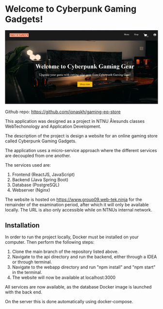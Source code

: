 # Welcome to Cyberpunk Gaming Gadgets!

![img.png](img.png)

Github repo: https://github.com/jonaskh/gaming-eq-store

This application was designed as a project in NTNU Ålesunds classes WebTechonology and Application Development.

The description of the project is design a website for an online gaming store called Cyberpunk Gaming Gadgets.

The application uses a micro-service approach where the
different services are decoupled from one another.

The services used are:

1. Frontend (ReactJS, JavaScript)
2. Backend (Java Spring Boot)
3. Database (PostgreSQL)
4. Webserver (Nginx)


The website is hosted on https://www.group09.web-tek.ninja for the remainder of the
examination period, after which it will only be available locally. The URL is also only accessible while on NTNUs internal network.

## Installation
In order to run the project locally, Docker must be installed on your computer. Then perform the following steps:

1. Clone the main branch of the repository listed above.
2. Navigate to the api directory and run the backend, either through a IDEA or through terminal.
3. Navigate to the webapp directory and run "npm install" and "npm start" in the terminal.
4. The website will now be available at localhost:3000

All services are now available, as the database Docker image is launched with the back end.

On the server this is done automatically using docker-compose.